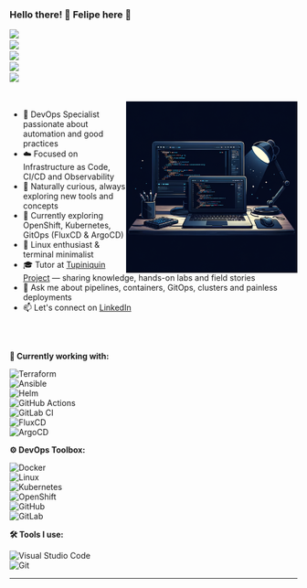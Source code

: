 ### Hello there! 👋 Felipe here 🚀

[<img src="https://img.shields.io/badge/%F0%9F%9A%80-DevOps-blue?style=flat&color=grey"/>](#)  
[<img src="https://img.shields.io/badge/%F0%9F%92%BB-Infrastructure-blue?style=flat&color=grey"/>](#)  
[<img src="https://img.shields.io/badge/%F0%9F%94%8C-Automation-blue?style=flat&color=grey"/>](#)  
[<img src="https://img.shields.io/badge/%F0%9F%8E%A7-Podcasts-blue?style=flat&color=grey"/>](#)  
[<img src="https://img.shields.io/badge/%F0%9F%8F%9B️-Coffee-blue?style=flat&color=grey"/>](#)

<br>
<img src="https://raw.githubusercontent.com/felipecezaar/felipecezaar/refs/heads/main/images/computer-illustration-code.png" alt="ilustração de um computador" min-width="300px" max-width="300px" width="300px" align="right">


- 🧰 DevOps Specialist passionate about automation and good practices  
- ☁️ Focused on Infrastructure as Code, CI/CD and Observability  
- 🧠 Naturally curious, always exploring new tools and concepts  
- 📍 Currently exploring OpenShift, Kubernetes, GitOps (FluxCD & ArgoCD)  
- 🐧 Linux enthusiast & terminal minimalist  
- 🎓 Tutor at [Tupiniquin Project](https://tupiniquin.github.io/) — sharing knowledge, hands-on labs and field stories  
- 💬 Ask me about pipelines, containers, GitOps, clusters and painless deployments  
- 📫 Let's connect on [LinkedIn](https://www.linkedin.com/in/felipecezar88/)
    

<br>
<br>

**💼 Currently working with:**  

![Terraform](https://img.shields.io/badge/-Terraform-333333?style=flat&logo=terraform)  
![Ansible](https://img.shields.io/badge/-Ansible-333333?style=flat&logo=ansible)  
![Helm](https://img.shields.io/badge/-Helm-333333?style=flat&logo=helm)  
![GitHub Actions](https://img.shields.io/badge/-GitHub%20Actions-333333?style=flat&logo=githubactions)  
![GitLab CI](https://img.shields.io/badge/-GitLab%20CI-333333?style=flat&logo=gitlab)  
![FluxCD](https://img.shields.io/badge/-FluxCD-333333?style=flat&logo=flux)  
![ArgoCD](https://img.shields.io/badge/-ArgoCD-333333?style=flat&logo=argo)  

**⚙️ DevOps Toolbox:**  

![Docker](https://img.shields.io/badge/-Docker-333333?style=flat&logo=docker)   
![Linux](https://img.shields.io/badge/-Linux-333333?style=flat&logo=linux)  
![Kubernetes](https://img.shields.io/badge/-Kubernetes-333333?style=flat&logo=kubernetes)  
![OpenShift](https://img.shields.io/badge/-OpenShift-333333?style=flat&logo=redhatopenshift)  
![GitHub](https://img.shields.io/badge/-GitHub-333333?style=flat&logo=github)  
![GitLab](https://img.shields.io/badge/-GitLab-333333?style=flat&logo=gitlab)  
 

**🛠️ Tools I use:**  

![Visual Studio Code](https://img.shields.io/badge/-Visual%20Studio%20Code-333333?style=flat&logo=visual-studio-code&logoColor=007ACC)    
![Git](https://img.shields.io/badge/-Git-333333?style=flat&logo=git)

---
